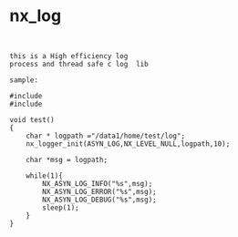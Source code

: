 # nx_log
<pre><code>

this is a High efficiency log 
process and thread safe c log  lib

sample:

#include <stdio.h>
#include <nx_log.h>

void test()
{
    char * logpath ="/data1/home/test/log";
    nx_logger_init(ASYN_LOG,NX_LEVEL_NULL,logpath,10);

    char *msg = logpath;

    while(1){
        NX_ASYN_LOG_INFO("%s",msg);
        NX_ASYN_LOG_ERROR("%s",msg);
        NX_ASYN_LOG_DEBUG("%s",msg);
        sleep(1);
    }
}
</code></pre>
